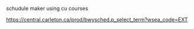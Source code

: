schudule maker using cu courses


https://central.carleton.ca/prod/bwysched.p_select_term?wsea_code=EXT